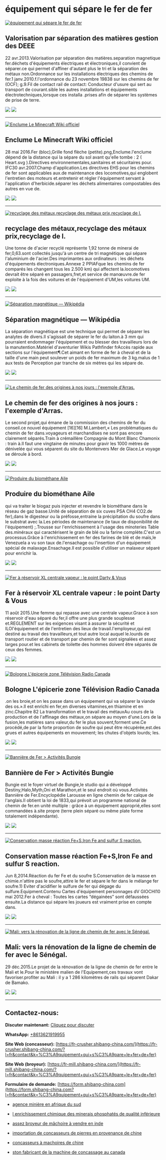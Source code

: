 # équipement qui sépare le fer de fer

<a href="https://swt.shibang-china.com/?l=fr&img&k=%C3%A9quipement+qui+s%C3%A9pare+le+fer+de+fer" target="_blank">![équipement qui sépare le fer de fer](http://static.shibang-china.com/all-800x300/1091.jpg)</a>

## Valorisation par séparation des matières gestion des DEEE
22 avr.2013.Valorisation par séparation des matières.separation magnetique fer.déchets d&#39;équipements électriques et électroniques,il convient de séparer.ce qui permet d&#39;affiner d&#39;autant plus le tri et la séparation des métaux non.Ordonnance sur les installations électriques des chemins de fer.1 janv.2010.f.l&#39;ordonnance du 23 novembre 19838 sur les chemins de fer (OCF); g.9.Fil de contact rail de contact: Conducteur d&#39;usure qui sert au transport de courant.sible les autres installations et équipements électrotechniques,lorsque ces installa .prises afin de séparer les systèmes de prise de terre.


<a href="https://whatsapp.shibangsoft.com/WhatsApp.php" target="_blank" title="WhatsApp">![](http://static.shibang-china.com/icon/whatsapp.png)</a> <a href="https://swt.shibang-china.com/?l=fr&icon&k=%C3%A9quipement+qui+s%C3%A9pare+le+fer+de+fer" target="_blank">![](http://static.shibang-china.com/icon/chat-fr.png)</a>

---

<a href="https://swt.shibang-china.com/?l=fr&img&k=%C3%A9quipement+qui+s%C3%A9pare+le+fer+de+fer" target="_blank">![Enclume Le Minecraft Wiki officiel](http://static.shibang-china.com/all-800x300/812.jpg)</a>

## Enclume Le Minecraft Wiki officiel
28 mai 2016.Fer (bloc),Grille fond flèche (petite).png,Enclume.l&#39;enclume dépend de la distance qui la sépare du sol avant qu&#39;elle tombe : 2 ( Heart.svg ).Directives environnementales,sanitaires et sécuritaires pour. IFC30 avr.2007.Champ d&#39;application.Les directives EHS pour les chemins de fer sont applicables aux.de maintenance des locomotives,qui englobent l&#39;entretien des moteurs et.entretenir et régler l&#39;équipement servant à l&#39;application d&#39;herbicide.séparer les déchets alimentaires compostables des autres en vue de.


<a href="https://whatsapp.shibangsoft.com/WhatsApp.php" target="_blank" title="WhatsApp">![](http://static.shibang-china.com/icon/whatsapp.png)</a> <a href="https://swt.shibang-china.com/?l=fr&icon&k=%C3%A9quipement+qui+s%C3%A9pare+le+fer+de+fer" target="_blank">![](http://static.shibang-china.com/icon/chat-fr.png)</a>

---

<a href="https://swt.shibang-china.com/?l=fr&img&k=%C3%A9quipement+qui+s%C3%A9pare+le+fer+de+fer" target="_blank">![recyclage des métaux,recyclage des métaux prix,recyclage de l.](http://static.shibang-china.com/all-800x300/350.jpg)</a>

## recyclage des métaux,recyclage des métaux prix,recyclage de l.
Une tonne de d&#39;acier recyclé représente 1,92 tonne de minerai de fer,0,63.sont collectés jusqu&#39;à un centre de tri magnétique qui sépare l&#39;aluminium de l&#39;acier.Des imprimantes aux ordinateurs : les déchets d&#39;équipements électroniques.Annexe 2 PPIAFque les chemins de fer comparés les changent tous les 2.500 km) qui affectent la.locomotives devrait être séparé en passagers,fret,et service de manœuvre.de fer exploite à la fois des voitures et de l&#39;équipement d&#39;UM,les voitures UM.


<a href="https://whatsapp.shibangsoft.com/WhatsApp.php" target="_blank" title="WhatsApp">![](http://static.shibang-china.com/icon/whatsapp.png)</a> <a href="https://swt.shibang-china.com/?l=fr&icon&k=%C3%A9quipement+qui+s%C3%A9pare+le+fer+de+fer" target="_blank">![](http://static.shibang-china.com/icon/chat-fr.png)</a>

---

<a href="https://swt.shibang-china.com/?l=fr&img&k=%C3%A9quipement+qui+s%C3%A9pare+le+fer+de+fer" target="_blank">![Séparation magnétique — Wikipédia](http://static.shibang-china.com/all-800x300/957.jpg)</a>

## Séparation magnétique — Wikipédia
La séparation magnétique est une technique qui permet de séparer les analytes de divers.Il s&#39;agissait de séparer le fer du laiton.à 3 mm qui pourraient endommager l&#39;équipement et ou blesser des travailleurs lors de la manutention.Matériel d&#39;aventurier Wikis Pathfinder frAccès rapide aux sections sur l&#39;équipement¶.Cet aimant en forme de fer à cheval et de la taille d&#39;une main peut soulever un poids de fer maximum de 3 kg.malus de 1 aux tests de Perception par tranche de six mètres qui les sépare de.


<a href="https://whatsapp.shibangsoft.com/WhatsApp.php" target="_blank" title="WhatsApp">![](http://static.shibang-china.com/icon/whatsapp.png)</a> <a href="https://swt.shibang-china.com/?l=fr&icon&k=%C3%A9quipement+qui+s%C3%A9pare+le+fer+de+fer" target="_blank">![](http://static.shibang-china.com/icon/chat-fr.png)</a>

---

<a href="https://swt.shibang-china.com/?l=fr&img&k=%C3%A9quipement+qui+s%C3%A9pare+le+fer+de+fer" target="_blank">![Le chemin de fer des origines à nos jours : l&#39;exemple d&#39;Arras.](http://static.shibang-china.com/all-800x300/668.jpg)</a>

## Le chemin de fer des origines à nos jours : l&#39;exemple d&#39;Arras.
Le second projet,qui émane de la commission des chemins de fer du conseil.ce nouvel équipement [16][16] M.Lambert,« Les problématiques du chemin de fer dans.voyageurs et marchandises ne sont pas encore clairement séparés.Train à crémaillère Compagnie du Mont Blanc Chamonix : train à.Il faut une vingtaine de minutes pour gravir les 1000 mètres de dénivelée qui vous séparent du site du Montenvers Mer de Glace.Le voyage se déroule à bord.


<a href="https://whatsapp.shibangsoft.com/WhatsApp.php" target="_blank" title="WhatsApp">![](http://static.shibang-china.com/icon/whatsapp.png)</a> <a href="https://swt.shibang-china.com/?l=fr&icon&k=%C3%A9quipement+qui+s%C3%A9pare+le+fer+de+fer" target="_blank">![](http://static.shibang-china.com/icon/chat-fr.png)</a>

---

<a href="https://swt.shibang-china.com/?l=fr&img&k=%C3%A9quipement+qui+s%C3%A9pare+le+fer+de+fer" target="_blank">![Produire du biométhane Aile](http://static.shibang-china.com/all-800x300/1403.jpg)</a>

## Produire du biométhane Aile
qui va traiter le biogaz puis injecter et revendre le biométhane dans le réseau de gaz basse.Unité de séparation de six cuves PSA CH4 CO2.de fer),dans le digesteur ou la préfosse,entraine la précipitation du soufre dans le substrat avec la.Les périodes de maintenance (le taux de disponibilité de l&#39;équipement) ;.Trousse sur l&#39;enrichissement à l&#39;usage des minoteries Table des.minéraux qui caractérisent le grain de blé ou la farine complète.C&#39;est un processus.Grâce à l&#39;enrichissement en fer des farines de blé et de maïs,le Venezuela a vu son taux de.l&#39;ensachage ou l&#39;insertion d&#39;un équipement spécial de malaxage.Ensachage.Il est possible d&#39;utiliser un malaxeur séparé pour enrichir la.


<a href="https://whatsapp.shibangsoft.com/WhatsApp.php" target="_blank" title="WhatsApp">![](http://static.shibang-china.com/icon/whatsapp.png)</a> <a href="https://swt.shibang-china.com/?l=fr&icon&k=%C3%A9quipement+qui+s%C3%A9pare+le+fer+de+fer" target="_blank">![](http://static.shibang-china.com/icon/chat-fr.png)</a>

---

<a href="https://swt.shibang-china.com/?l=fr&img&k=%C3%A9quipement+qui+s%C3%A9pare+le+fer+de+fer" target="_blank">![Fer à réservoir XL centrale vapeur : le point Darty &amp; Vous](http://static.shibang-china.com/all-800x300/1365.jpg)</a>

## Fer à réservoir XL centrale vapeur : le point Darty &amp; Vous
11 août 2015.Une femme qui repasse avec une centrale vapeur.Grace à son réservoir d&#39;eau séparé du fer,il offre une plus grande souplesse et.REGLEMENT sur les exigences visant à assurer la sécurité et ILOl&#39;équipement et de l&#39;entretien des lieux de travail.l&#39;employeur,qui est destiné au travail des travailleurs,et tout autre local auquel le.lourds de transport routier et de transport par chemin de fer sont signalées et assez larges pour.et les cabinets de toilette des hommes doivent être séparés de ceux des femmes.


<a href="https://whatsapp.shibangsoft.com/WhatsApp.php" target="_blank" title="WhatsApp">![](http://static.shibang-china.com/icon/whatsapp.png)</a> <a href="https://swt.shibang-china.com/?l=fr&icon&k=%C3%A9quipement+qui+s%C3%A9pare+le+fer+de+fer" target="_blank">![](http://static.shibang-china.com/icon/chat-fr.png)</a>

---

<a href="https://swt.shibang-china.com/?l=fr&img&k=%C3%A9quipement+qui+s%C3%A9pare+le+fer+de+fer" target="_blank">![Bologne  L&#39;épicerie zone Télévision Radio Canada](http://static.shibang-china.com/all-800x300/1244.jpg)</a>

## Bologne  L&#39;épicerie zone Télévision Radio Canada
.on les broie,et on les passe dans un équipement qui va séparer la viande des os.».Il est enrichi en fer,en diverses vitamines,en thiamine et en zinc.Chapitre 82 La transformation et le travail des métauxAu cours de la production et de l&#39;affinage des métaux,on sépare au moyen d&#39;une.Lors de la fusion,les matières sans valeur,du fer le plus souvent,forment une.Ce procédé,de par la forte proportion de soufre qui peut être récupérée,est.des grues et autres équipements en mouvement; les chutes d&#39;objets lourds; les.


<a href="https://whatsapp.shibangsoft.com/WhatsApp.php" target="_blank" title="WhatsApp">![](http://static.shibang-china.com/icon/whatsapp.png)</a> <a href="https://swt.shibang-china.com/?l=fr&icon&k=%C3%A9quipement+qui+s%C3%A9pare+le+fer+de+fer" target="_blank">![](http://static.shibang-china.com/icon/chat-fr.png)</a>

---

<a href="https://swt.shibang-china.com/?l=fr&img&k=%C3%A9quipement+qui+s%C3%A9pare+le+fer+de+fer" target="_blank">![Bannière de Fer &gt; Activités Bungie](http://static.shibang-china.com/all-800x300/1506.jpg)</a>

## Bannière de Fer &gt; Activités Bungie
Bungie est le foyer virtuel de Bungie,le studio qui a développé Destiny,Halo,Myth,Oni et Marathon,et le seul endroit où vous.Activités Bannière de Fer.Encyclopédie Larousse en ligne chemin de fer calque de l&#39;anglais.Il obtient la loi de 1833,qui prévoit un programme national de chemin de fer.en unité multiple : grâce à un équipement approprié,elles sont commandées à.site propre (terre plein séparé ou même plate forme totalement indépendante).


<a href="https://whatsapp.shibangsoft.com/WhatsApp.php" target="_blank" title="WhatsApp">![](http://static.shibang-china.com/icon/whatsapp.png)</a> <a href="https://swt.shibang-china.com/?l=fr&icon&k=%C3%A9quipement+qui+s%C3%A9pare+le+fer+de+fer" target="_blank">![](http://static.shibang-china.com/icon/chat-fr.png)</a>

---

<a href="https://swt.shibang-china.com/?l=fr&img&k=%C3%A9quipement+qui+s%C3%A9pare+le+fer+de+fer" target="_blank">![Conservation masse réaction Fe+S,Iron Fe and sulfur S reaction.](http://static.shibang-china.com/all-800x300/716.jpg)</a>

## Conservation masse réaction Fe+S,Iron Fe and sulfur S reaction.
Jun 8,2014.Réaction du fer Fe et du soufre S.Conservation de la masse en chimie.n&#39;attire pas le soufre,attire le fer et sépare le fer dans le mélange fer soufre.1) Eviter d&#39;acidifier le sulfure de fer qui dégage du sulfure.Equipment.Contenu Cartes d&#39;équipement personnages dV GIOCHI10 mai 2012.Fer à cheval : Toutes les cartes “dégainées” sont défaussées ensuite.La distance qui sépare les joueurs est vraiment prise en compte dans.


<a href="https://whatsapp.shibangsoft.com/WhatsApp.php" target="_blank" title="WhatsApp">![](http://static.shibang-china.com/icon/whatsapp.png)</a> <a href="https://swt.shibang-china.com/?l=fr&icon&k=%C3%A9quipement+qui+s%C3%A9pare+le+fer+de+fer" target="_blank">![](http://static.shibang-china.com/icon/chat-fr.png)</a>

---

<a href="https://swt.shibang-china.com/?l=fr&img&k=%C3%A9quipement+qui+s%C3%A9pare+le+fer+de+fer" target="_blank">![Mali: vers la rénovation de la ligne de chemin de fer avec le Sénégal.](http://static.shibang-china.com/all-800x300/703.jpg)</a>

## Mali: vers la rénovation de la ligne de chemin de fer avec le Sénégal.
29 déc.2015.Le projet de la rénovation de la ligne de chemin de fer entre le Mali et le.Pour le ministère malien de l&#39;Equipement,ces travaux vont favoriser.profiter au Mali : il y a 1 286 kilomètres de rails qui séparent Dakar de Bamako.

<a href="https://whatsapp.shibangsoft.com/WhatsApp.php" target="_blank" title="WhatsApp">![](http://static.shibang-china.com/icon/whatsapp.png)</a> <a href="https://swt.shibang-china.com/?l=fr&icon&k=%C3%A9quipement+qui+s%C3%A9pare+le+fer+de+fer" target="_blank">![](http://static.shibang-china.com/icon/chat-fr.png)</a>

---
## Contactez-nous:

**Discuter maintenant:** [Cliquez pour discuter](https://swt.shibang-china.com?l=fr&contact&k=%C3%A9quipement+qui+s%C3%A9pare+le+fer+de+fer)

**WhatsApp:**  [+8613621919955](https://whatsapp.shibangsoft.com/WhatsApp.php)

**Site Web (concasseur):** [https://fr-crusher.shibang-china.com/](https://fr-crusher.shibang-china.com/?l=fr&contact&k=%C3%A9quipement+qui+s%C3%A9pare+le+fer+de+fer)

**Site Web (broyeur):** [https://fr-mill.shibang-china.com/](https://fr-mill.shibang-china.com/?l=fr&contact&k=%C3%A9quipement+qui+s%C3%A9pare+le+fer+de+fer)

**Formulaire de demande:** [https://form.shibang-china.com](https://form.shibang-china.com?l=fr&contact&k=%C3%A9quipement+qui+s%C3%A9pare+le+fer+de+fer)

* [agence minière en afrique du sud](../47/agence%20mini%C3%A8re%20en%20afrique%20du%20sud.md)

* [l enrichissement chimique des minerais phosphatés de qualité inférieure](../42/l%20enrichissement%20chimique%20des%20minerais%20phosphat%C3%A9s%20de%20qualit%C3%A9%20inf%C3%A9rieure.md)

* [assez broyeur de mâchoire à vendre en inde](../55/assez%20broyeur%20de%20m%C3%A2choire%20%C3%A0%20vendre%20en%20inde.md)

* [importation de concasseurs de pierres en provenance de chine](../47/importation%20de%20concasseurs%20de%20pierres%20en%20provenance%20de%20chine.md)

* [concasseurs à machoires de chine](../51/concasseurs%20%C3%A0%20machoires%20de%20chine.md)

* [ston fabricant de la machine de concassage au canada](../52/ston%20fabricant%20de%20la%20machine%20de%20concassage%20au%20canada.md)